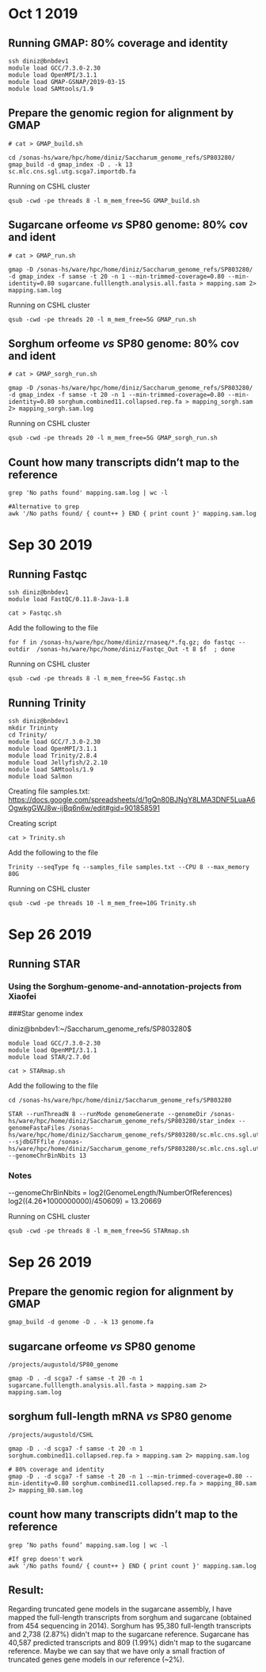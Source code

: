 # Oct 1 2019

## Running GMAP: 80% coverage and identity

```
ssh diniz@bnbdev1
module load GCC/7.3.0-2.30
module load OpenMPI/3.1.1
module load GMAP-GSNAP/2019-03-15
module load SAMtools/1.9
```

## Prepare the genomic region for alignment by GMAP

```
# cat > GMAP_build.sh

cd /sonas-hs/ware/hpc/home/diniz/Saccharum_genome_refs/SP803280/
gmap_build -d gmap_index -D . -k 13 sc.mlc.cns.sgl.utg.scga7.importdb.fa
```

Running on CSHL cluster
```
qsub -cwd -pe threads 8 -l m_mem_free=5G GMAP_build.sh
```

## Sugarcane orfeome *vs* SP80 genome: 80% cov and ident

```
# cat > GMAP_run.sh

gmap -D /sonas-hs/ware/hpc/home/diniz/Saccharum_genome_refs/SP803280/ -d gmap_index -f samse -t 20 -n 1 --min-trimmed-coverage=0.80 --min-identity=0.80 sugarcane.fulllength.analysis.all.fasta > mapping.sam 2> mapping.sam.log
```

Running on CSHL cluster
```
qsub -cwd -pe threads 20 -l m_mem_free=5G GMAP_run.sh
```

## Sorghum orfeome *vs* SP80 genome: 80% cov and ident

```
# cat > GMAP_sorgh_run.sh

gmap -D /sonas-hs/ware/hpc/home/diniz/Saccharum_genome_refs/SP803280/ -d gmap_index -f samse -t 20 -n 1 --min-trimmed-coverage=0.80 --min-identity=0.80 sorghum.combined11.collapsed.rep.fa > mapping_sorgh.sam 2> mapping_sorgh.sam.log
```

Running on CSHL cluster
```
qsub -cwd -pe threads 20 -l m_mem_free=5G GMAP_sorgh_run.sh
```

## Count how many transcripts didn’t map to the reference

```
grep 'No paths found' mapping.sam.log | wc -l

#Alternative to grep
awk '/No paths found/ { count++ } END { print count }' mapping.sam.log
```

# Sep 30 2019

## Running Fastqc

```
ssh diniz@bnbdev1
module load FastQC/0.11.8-Java-1.8
```

```
cat > Fastqc.sh
```

Add the following to the file
```
for f in /sonas-hs/ware/hpc/home/diniz/rnaseq/*.fq.gz; do fastqc --outdir  /sonas-hs/ware/hpc/home/diniz/Fastqc_Out -t 8 $f  ; done
```

Running on CSHL cluster
```
qsub -cwd -pe threads 8 -l m_mem_free=5G Fastqc.sh
```

## Running Trinity

```
ssh diniz@bnbdev1
mkdir Trininty
cd Trinity/
module load GCC/7.3.0-2.30
module load OpenMPI/3.1.1
module load Trinity/2.8.4
module load Jellyfish/2.2.10
module load SAMtools/1.9
module load Salmon
```

Creating file samples.txt: https://docs.google.com/spreadsheets/d/1gQn80BJNgY8LMA3DNF5LuaA6OgwkgGWJ8w-ijBq6n6w/edit#gid=901858591

Creating script
```
cat > Trinity.sh
```
Add the following to the file
```
Trinity --seqType fq --samples_file samples.txt --CPU 8 --max_memory 80G
```

Running on CSHL cluster
```
qsub -cwd -pe threads 10 -l m_mem_free=10G Trinity.sh
```

# Sep 26 2019

## Running STAR
### Using the Sorghum-genome-and-annotation-projects from Xiaofei

###Star genome index

diniz@bnbdev1:~/Saccharum_genome_refs/SP803280$
```
module load GCC/7.3.0-2.30
module load OpenMPI/3.1.1
module load STAR/2.7.0d
```
```
cat > STARmap.sh
```
Add the following to the file
```
cd /sonas-hs/ware/hpc/home/diniz/Saccharum_genome_refs/SP803280

STAR --runThreadN 8 --runMode genomeGenerate --genomeDir /sonas-hs/ware/hpc/home/diniz/Saccharum_genome_refs/SP803280/star_index --genomeFastaFiles /sonas-hs/ware/hpc/home/diniz/Saccharum_genome_refs/SP803280/sc.mlc.cns.sgl.utg.scga7.importdb.fa --sjdbGTFfile /sonas-hs/ware/hpc/home/diniz/Saccharum_genome_refs/SP803280/sc.mlc.cns.sgl.utg_scga7.sort.gff3  --genomeChrBinNbits 13
```
###  Notes
--genomeChrBinNbits = log2(GenomeLength/NumberOfReferences)
log2((4.26*1000000000)/450609) = 13.20669

Running on CSHL cluster

```
qsub -cwd -pe threads 8 -l m_mem_free=5G STARmap.sh
```


# Sep 26 2019

## Prepare the genomic region for alignment by GMAP

```
gmap_build -d genome -D . -k 13 genome.fa
```

## sugarcane orfeome *vs* SP80 genome

```
/projects/augustold/SP80_genome

gmap -D . -d scga7 -f samse -t 20 -n 1 sugarcane.fulllength.analysis.all.fasta > mapping.sam 2> mapping.sam.log
```

## sorghum full-length mRNA *vs* SP80 genome

```
/projects/augustold/CSHL

gmap -D . -d scga7 -f samse -t 20 -n 1 sorghum.combined11.collapsed.rep.fa > mapping.sam 2> mapping.sam.log

# 80% coverage and identity
gmap -D . -d scga7 -f samse -t 20 -n 1 --min-trimmed-coverage=0.80 --min-identity=0.80 sorghum.combined11.collapsed.rep.fa > mapping_80.sam 2> mapping_80.sam.log
```

## count how many transcripts didn’t map to the reference

```
grep ‘No paths found’ mapping.sam.log | wc -l

#If grep doesn't work
awk '/No paths found/ { count++ } END { print count }' mapping.sam.log
```
## Result:

Regarding truncated gene models in the sugarcane assembly, I have mapped the full-length transcripts from sorghum and sugarcane (obtained from 454 sequencing in 2014).
Sorghum has 95,380 full-length transcripts and 2,738 (2.87%) didn't map to the sugarcane reference. Sugarcane has 40,587 predicted transcripts and 809 (1.99%) didn't map to the sugarcane reference. Maybe we can say that we have only a small fraction of truncated genes gene models in our reference (~2%).
